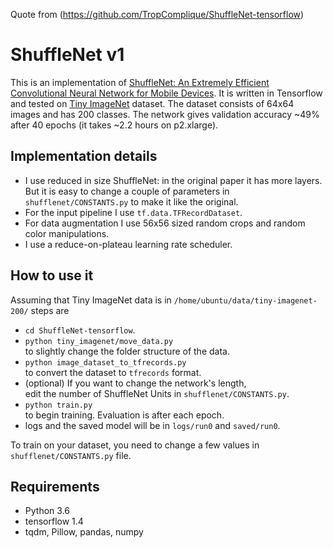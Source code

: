 Quote from (https://github.com/TropComplique/ShuffleNet-tensorflow)

# ShuffleNet v1

This is an implementation of
[ShuffleNet: An Extremely Efficient Convolutional Neural Network for Mobile Devices](https://arxiv.org/abs/1707.01083).
It is written in Tensorflow and tested on [Tiny ImageNet](https://tiny-imagenet.herokuapp.com/) dataset.
The dataset consists of 64x64 images and has 200 classes. The network gives validation accuracy ~49% after 40 epochs (it takes ~2.2 hours on p2.xlarge).

## Implementation details
* I use reduced in size ShuffleNet: in the original paper it has more layers.  
But it is easy to change a couple of parameters in `shufflenet/CONSTANTS.py` to make it like the original.
* For the input pipeline I use `tf.data.TFRecordDataset`.
* For data augmentation I use 56x56 sized random crops and random color manipulations.
* I use a reduce-on-plateau learning rate scheduler.

## How to use it
Assuming that Tiny ImageNet data is in `/home/ubuntu/data/tiny-imagenet-200/` steps are
* `cd ShuffleNet-tensorflow`.
* `python tiny_imagenet/move_data.py`  
to slightly change the folder structure of the data.
* `python image_dataset_to_tfrecords.py`  
to convert the dataset to `tfrecords` format.
* (optional) If you want to change the network's length,  
edit the number of ShuffleNet Units in `shufflenet/CONSTANTS.py`.
* `python train.py`  
to begin training. Evaluation is after each epoch.
* logs and the saved model will be in `logs/run0` and `saved/run0`.

To train on your dataset, you need to change a few values in `shufflenet/CONSTANTS.py` file.

## Requirements
* Python 3.6
* tensorflow 1.4
* tqdm, Pillow, pandas, numpy

